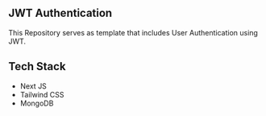 ## JWT Authentication
This Repository serves as template that includes User Authentication using JWT.

## Tech Stack
- Next JS
- Tailwind CSS
- MongoDB
